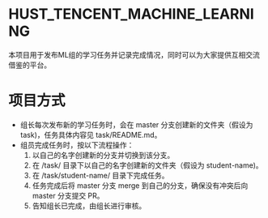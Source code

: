 # HUST_TENCENT_MACHINE_LEARNING

本项目用于发布ML组的学习任务并记录完成情况，同时可以为大家提供互相交流借鉴的平台。

# 项目方式
* 组长每次发布新的学习任务时，会在 master 分支创建新的文件夹（假设为 task)，任务具体内容见 task/README.md。
* 组员完成任务时，按以下流程操作：
  1. 以自己的名字创建新的分支并切换到该分支。
  2. 在 /task/ 目录下以自己的名字创建新的文件夹（假设为 student-name)。
  3. 在 /task/student-name/ 目录下完成任务。
  4. 任务完成后将 master 分支 merge 到自己的分支，确保没有冲突后向 master 分支提交 PR。
  5. 告知组长已完成，由组长进行审核。